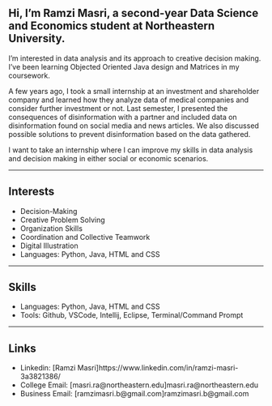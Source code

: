 ## Hi, I’m Ramzi Masri, a second-year Data Science and Economics student at Northeastern University. 
I’m interested in data analysis and its approach to creative decision making. I’ve been learning Objected Oriented Java design and Matrices in my coursework. 

A few years ago, I took a small internship at an investment and shareholder company and learned how they analyze data of medical companies and consider further investment or not. Last semester, I presented the consequences of disinformation with a partner and included data on disinformation found on social media and news articles. We also discussed possible solutions to prevent disinformation based on the data gathered. 

I want to take an internship where I can improve my skills in data analysis and decision making in either social or economic scenarios.

___

<h2>Interests</h2>

<ul>
  <li>Decision-Making</li>
  <li>Creative Problem Solving</li>
  <li>Organization Skills</li>
  <li>Coordination and Collective Teamwork</li>
  <li>Digital Illustration</li>
  <li>Languages: Python, Java, HTML and CSS</li>
</ul>

___

<h2>Skills</h2>

<ul>
  <li>Languages: Python, Java, HTML and CSS</li>
  <li>Tools: Github, VSCode, Intellij, Eclipse, Terminal/Command Prompt</li>
</ul>

___

<h2>Links</h2>

<ul>
  <li>Linkedin: [Ramzi Masri]https://www.linkedin.com/in/ramzi-masri-3a3821386/</li>
  <li>College Email: [masri.ra@northeastern.edu]masri.ra@northeastern.edu</li>
  <li>Business Email: [ramzimasri.b@gmail.com]ramzimasri.b@gmail.com</li>
</ul>
